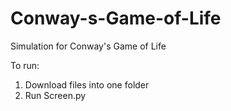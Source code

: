 # Conway-s-Game-of-Life
Simulation for Conway's Game of Life

To run:

1. Download files into one folder
2. Run Screen.py
